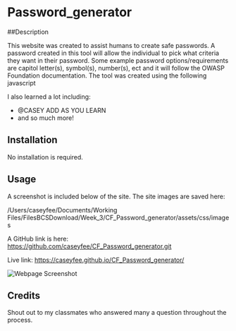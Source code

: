 # Password_generator

##Description

This website was created to assist humans to create safe passwords. A password created in this tool will allow the individual to pick what criteria they want in their password. Some example password options/requirements are capitol letter(s), symbol(s), number(s), ect and it will follow the OWASP Foundation documentation. The tool was created using the following javascript 

I also learned a lot including:

- @CASEY ADD AS YOU LEARN
- and so much more!


## Installation

No installation is required.

## Usage

A screenshot is included below of the site. The site images are saved here: 

/Users/caseyfee/Documents/Working Files/FilesBCSDownload/Week_3/CF_Password_generator/assets/css/images


A GitHub link is here: https://github.com/caseyfee/CF_Password_generator.git


Live link: https://caseyfee.github.io/CF_Password_generator/

![Webpage Screenshot](./assets/css/images/generator-pic.png)


## Credits

Shout out to my classmates who answered many a question throughout the process.